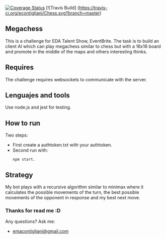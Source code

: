 [![Coverage Status](https://coveralls.io/repos/github/econtigliani/Chess/badge.svg?branch=master)](https://coveralls.io/github/econtigliani/Chess?branch=master)
[![Travis Build] (https://travis-ci.org/econtigliani/Chess.svg?branch=master)

## Megachess
This is a challenge for EDA Talent Show, EventBrite. The task is to build an client AI which can play megachess
similar to chess but with a 16x16 board and promote in the middle of the maps and others interesting thinks.

## Requires
The challenge requires websockets to communicate with the server.

## Lenguajes and tools
Use node.js and jest for testing.

## How to run
Two steps:
* First create a authtoken.txt with your authtoken.
* Second run with:
    ```
    npm start.
    ```
## Strategy
My bot plays with a recursive algorithm similar to minimax where it calculates the possible movements of the turn, the best possible movements of the opponent in response and my best next move.

### Thanks for read me :D
Any questions? Ask me:
* emacontigliani@gmail.com
